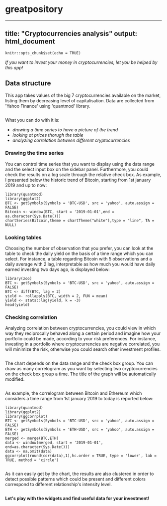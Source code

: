 # greatpository
---
title: "Cryptocurrencies analysis"
output: html_document
---

```{r setup, include=FALSE}
knitr::opts_chunk$set(echo = TRUE)
```

*If you want to invest your money in cryptocurrencies, let you be helped by this app!*

## Data structure
This app takes values of the big 7 cryptocurrencies available on the market, listing them by decreasing level of capitalisation. Data are collected from 'Yahoo Finance' using 'quantmod' library.

```{r}

```
What you can do with it is:

- *drawing a time series to have a picture of the trend*
- *looking at prices thorugh the table*
- *analyzing correlation between different cryptocurrencies*

### Drawing the time series
You can control time series that you want to display using the data range and the select input box on the sidebar panel. Furthermore, you could check the results on a log scale through the relative check box. As example, I presented below the historic trend of Bitcoin, starting from 1st january 2019 and up to now:
```{r BTC, echo=TRUE, message=FALSE, warning=FALSE}
library(quantmod)
library(ggplot2)
BTC <- getSymbols(Symbols = 'BTC-USD', src = 'yahoo', auto.assign = FALSE)
Bitcoin <- window(BTC, start = '2019-01-01',end = as.character(Sys.Date()))
chartSeries(Bitcoin,theme = chartTheme("white"),type = "line", TA = NULL)
```

### Looking tables
Choosing the number of observation that you prefer, you can look at the table to check the daily yield on the basis of a time range which you can select. For instance, a table regarding Bitcoin with 5 observations and a daily average with 2 lag, interpretable as how much you would have daily earned investing two days ago, is displayed below:
```{r message=FALSE, warning=FALSE}
library(zoo)
BTC <- getSymbols(Symbols = 'BTC-USD', src = 'yahoo', auto.assign = FALSE)
BTC <- diff(BTC, lag = 2)
yield <- rollapply(BTC, width = 2, FUN = mean)
yield <- stats::lag(yield, k = -3)
head(yield)
```

### Checking correlation
Analyzing correlation between cryptocurrencies, you could view in which way they reciprocally behaved along a certain period and imagine how your portfolio could be made, according to your risk preferences. For instance, investing in a portfolio where cryptocurrencies are negative correlated, you will minimize the risk, otherwise you could search other investment profiles.
```{r}

```

The chart depends on the data range and the check box group. You can draw as many correlogram as you want by selecting two cryptocurrencies on the check box group a time. The title of the graph will be automatically modified.
```{r}

```

As example, the correlogram between Bitcoin and Ethereum which considers a time range from 1st january 2019 to today is reported below:
```{r message=FALSE, warning=FALSE}
library(quantmod)
library(ggplot2)
library(ggcorrplot)
BTC <- getSymbols(Symbols = 'BTC-USD', src = 'yahoo', auto.assign = FALSE)
ETH <- getSymbols(Symbols = 'ETH-USD', src = 'yahoo', auto.assign = FALSE)
merged <- merge(BTC,ETH)
data <- window(merged, start = '2019-01-01', end=as.character(Sys.Date()))
data <- na.omit(data)
ggcorrplot(round(cor(data),1),hc.order = TRUE, type = 'lower', lab = TRUE, method = 'circle')


```

As it can easily get by the chart, the results are also clustered in order to detect possible patterns which could be present and different colors correspond to different relationship's intensity level.

```{r}

```


**Let's play with the widgets and find useful data for your investment!**
